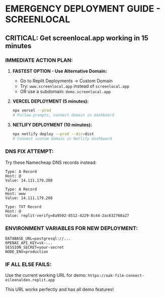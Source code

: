 # EMERGENCY DEPLOYMENT GUIDE - SCREENLOCAL

## CRITICAL: Get screenlocal.app working in 15 minutes

### IMMEDIATE ACTION PLAN:

1. **FASTEST OPTION - Use Alternative Domain:**
   - Go to Replit Deployments → Custom Domain
   - Try: `www.screenlocal.app` instead of `screenlocal.app`
   - OR use a subdomain: `demo.screenlocal.app`

2. **VERCEL DEPLOYMENT (5 minutes):**
   ```bash
   npx vercel --prod
   # Follow prompts, connect domain in dashboard
   ```

3. **NETLIFY DEPLOYMENT (10 minutes):**
   ```bash
   npx netlify deploy --prod --dir=dist
   # Connect custom domain in Netlify dashboard
   ```

### DNS FIX ATTEMPT:
Try these Namecheap DNS records instead:

```
Type: A Record
Host: @
Value: 14.111.179.208

Type: A Record  
Host: www
Value: 14.111.179.208

Type: TXT Record
Host: @
Value: replit-verify=8a9502-8512-4229-8c44-2ac632768a27
```

### ENVIRONMENT VARIABLES FOR NEW DEPLOYMENT:
```
DATABASE_URL=postgresql://...
OPENAI_API_KEY=sk-...
SESSION_SECRET=your-secret
NODE_ENV=production
```

### IF ALL ELSE FAILS:
Use the current working URL for demo:
`https://oak-film-connect-eileenalden.replit.app`

This URL works perfectly and has all demo features!